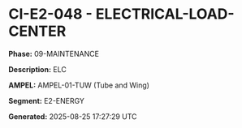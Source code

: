 # CI-E2-048 - ELECTRICAL-LOAD-CENTER

**Phase:** 09-MAINTENANCE

**Description:** ELC

**AMPEL:** AMPEL-01-TUW (Tube and Wing)

**Segment:** E2-ENERGY

**Generated:** 2025-08-25 17:27:29 UTC
